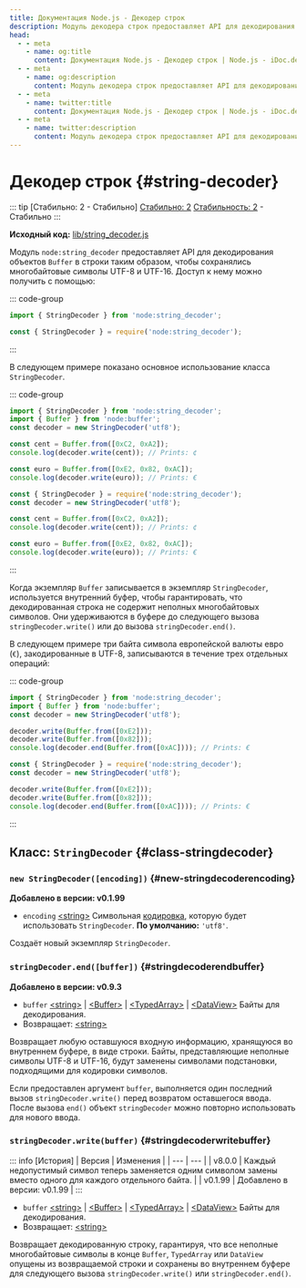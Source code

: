 ```yaml
---
title: Документация Node.js - Декодер строк
description: Модуль декодера строк предоставляет API для декодирования объектов Buffer в строки, оптимизированный для внутренней кодировки символов строк.
head:
  - - meta
    - name: og:title
      content: Документация Node.js - Декодер строк | Node.js - iDoc.dev
  - - meta
    - name: og:description
      content: Модуль декодера строк предоставляет API для декодирования объектов Buffer в строки, оптимизированный для внутренней кодировки символов строк.
  - - meta
    - name: twitter:title
      content: Документация Node.js - Декодер строк | Node.js - iDoc.dev
  - - meta
    - name: twitter:description
      content: Модуль декодера строк предоставляет API для декодирования объектов Buffer в строки, оптимизированный для внутренней кодировки символов строк.
---
```



# Декодер строк {#string-decoder}

::: tip [Стабильно: 2 - Стабильно]
[Стабильно: 2](/ru/nodejs/api/documentation#stability-index) [Стабильность: 2](/ru/nodejs/api/documentation#stability-index) - Стабильно
:::

**Исходный код:** [lib/string_decoder.js](https://github.com/nodejs/node/blob/v23.5.0/lib/string_decoder.js)

Модуль `node:string_decoder` предоставляет API для декодирования объектов `Buffer` в строки таким образом, чтобы сохранялись многобайтовые символы UTF-8 и UTF-16. Доступ к нему можно получить с помощью:

::: code-group
```js [ESM]
import { StringDecoder } from 'node:string_decoder';
```

```js [CJS]
const { StringDecoder } = require('node:string_decoder');
```
:::

В следующем примере показано основное использование класса `StringDecoder`.

::: code-group
```js [ESM]
import { StringDecoder } from 'node:string_decoder';
import { Buffer } from 'node:buffer';
const decoder = new StringDecoder('utf8');

const cent = Buffer.from([0xC2, 0xA2]);
console.log(decoder.write(cent)); // Prints: ¢

const euro = Buffer.from([0xE2, 0x82, 0xAC]);
console.log(decoder.write(euro)); // Prints: €
```

```js [CJS]
const { StringDecoder } = require('node:string_decoder');
const decoder = new StringDecoder('utf8');

const cent = Buffer.from([0xC2, 0xA2]);
console.log(decoder.write(cent)); // Prints: ¢

const euro = Buffer.from([0xE2, 0x82, 0xAC]);
console.log(decoder.write(euro)); // Prints: €
```
:::

Когда экземпляр `Buffer` записывается в экземпляр `StringDecoder`, используется внутренний буфер, чтобы гарантировать, что декодированная строка не содержит неполных многобайтовых символов. Они удерживаются в буфере до следующего вызова `stringDecoder.write()` или до вызова `stringDecoder.end()`.

В следующем примере три байта символа европейской валюты евро (`€`), закодированные в UTF-8, записываются в течение трех отдельных операций:

::: code-group
```js [ESM]
import { StringDecoder } from 'node:string_decoder';
import { Buffer } from 'node:buffer';
const decoder = new StringDecoder('utf8');

decoder.write(Buffer.from([0xE2]));
decoder.write(Buffer.from([0x82]));
console.log(decoder.end(Buffer.from([0xAC]))); // Prints: €
```

```js [CJS]
const { StringDecoder } = require('node:string_decoder');
const decoder = new StringDecoder('utf8');

decoder.write(Buffer.from([0xE2]));
decoder.write(Buffer.from([0x82]));
console.log(decoder.end(Buffer.from([0xAC]))); // Prints: €
```
:::


## Класс: `StringDecoder` {#class-stringdecoder}

### `new StringDecoder([encoding])` {#new-stringdecoderencoding}

**Добавлено в версии: v0.1.99**

- `encoding` [\<string\>](https://developer.mozilla.org/en-US/docs/Web/JavaScript/Data_structures#String_type) Символьная [кодировка](/ru/nodejs/api/buffer#buffers-and-character-encodings), которую будет использовать `StringDecoder`. **По умолчанию:** `'utf8'`.

Создаёт новый экземпляр `StringDecoder`.

### `stringDecoder.end([buffer])` {#stringdecoderendbuffer}

**Добавлено в версии: v0.9.3**

- `buffer` [\<string\>](https://developer.mozilla.org/en-US/docs/Web/JavaScript/Data_structures#String_type) | [\<Buffer\>](/ru/nodejs/api/buffer#class-buffer) | [\<TypedArray\>](https://developer.mozilla.org/en-US/docs/Web/JavaScript/Reference/Global_Objects/TypedArray) | [\<DataView\>](https://developer.mozilla.org/en-US/docs/Web/JavaScript/Reference/Global_Objects/DataView) Байты для декодирования.
- Возвращает: [\<string\>](https://developer.mozilla.org/en-US/docs/Web/JavaScript/Data_structures#String_type)

Возвращает любую оставшуюся входную информацию, хранящуюся во внутреннем буфере, в виде строки. Байты, представляющие неполные символы UTF-8 и UTF-16, будут заменены символами подстановки, подходящими для кодировки символов.

Если предоставлен аргумент `buffer`, выполняется один последний вызов `stringDecoder.write()` перед возвратом оставшегося ввода. После вызова `end()` объект `stringDecoder` можно повторно использовать для нового ввода.

### `stringDecoder.write(buffer)` {#stringdecoderwritebuffer}

::: info [История]
| Версия | Изменения |
| --- | --- |
| v8.0.0 | Каждый недопустимый символ теперь заменяется одним символом замены вместо одного для каждого отдельного байта. |
| v0.1.99 | Добавлено в версии: v0.1.99 |
:::

- `buffer` [\<string\>](https://developer.mozilla.org/en-US/docs/Web/JavaScript/Data_structures#String_type) | [\<Buffer\>](/ru/nodejs/api/buffer#class-buffer) | [\<TypedArray\>](https://developer.mozilla.org/en-US/docs/Web/JavaScript/Reference/Global_Objects/TypedArray) | [\<DataView\>](https://developer.mozilla.org/en-US/docs/Web/JavaScript/Reference/Global_Objects/DataView) Байты для декодирования.
- Возвращает: [\<string\>](https://developer.mozilla.org/en-US/docs/Web/JavaScript/Data_structures#String_type)

Возвращает декодированную строку, гарантируя, что все неполные многобайтовые символы в конце `Buffer`, `TypedArray` или `DataView` опущены из возвращаемой строки и сохранены во внутреннем буфере для следующего вызова `stringDecoder.write()` или `stringDecoder.end()`.

